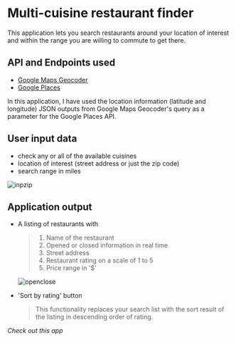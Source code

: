 # Multi-cuisine restaurant finder

This application lets you search restaurants around your location of interest and within the range you are willing to commute to get there.

## API and Endpoints used
- [Google Maps Geocoder](https://developers.google.com/maps/documentation/geocoding/start)
- [Google Places](https://developers.google.com/places/web-service/search)

In this application, I have used the location information (latitude and longitude) JSON outputs from Google Maps Geocoder's query as a parameter for the Google Places API.

## User input data
- check any or all of the available cuisines
- location of interest (street address or just the zip code)
- search range in miles

![inpzip](https://github.com/roshnikutty/Multiple_cuisine_restaurant_search/blob/master/images/input_zip.png)


## Application output
 - A listing of restaurants with
    >1. Name of the restaurant
    >2. Opened or closed information in real time
    >3. Street address
    >4. Restaurant rating on a scale of 1 to 5
    >5. Price range in '$'

    
    ![openclose](https://github.com/roshnikutty/Multiple_cuisine_restaurant_search/blob/master/images/open_closed.png)
    
- 'Sort by rating' button
    > This functionality replaces your search list with the sort result of the listing in descending order of rating.

_Check out this app_